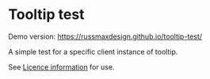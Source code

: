 # Tooltip test

Demo version: https://russmaxdesign.github.io/tooltip-test/

A simple test for a specific client instance of tooltip.

See [Licence information](LICENCE) for use.
